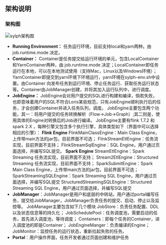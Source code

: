 ## 架构说明

### 架构图

![sylph架构图](https://github.com/JFanZhao/sylph-1/blob/master/sylph-docs/src/main/docs/source/en/docs/intro/sylph%E6%9E%B6%E6%9E%84%E5%9B%BE.png)

- **Running Environment：** 任务运行环境，目前支持local和yarn两种。由 job.runtime.mode 决定。
- **Container：** Container是任务提交给运行环境的单元，包含LocalContainer和YarnContainer两种，由 job.runtime.mode 决定；LocalContainer即任务运行在本地，可以在本地测试使用（支持Mac，Linux以及Windows环境）；YarnContainer即提交到yarn环境下环境运行，yarn环境在sylph-env.sh中设置。由Container 向发布任务到运行环境、停止任务运行、获取任务运行状态等。Container由JobManager创建，并将其加入运行队列中，进行调度。
- **JobEngine：** JobEngine会对用户提交的SQL进行构建和编译，倘若失败，也即意味着用户的SQL不符合Loris某些规范，只有JobEngine顺利执行后的任务，才会创建Container并进入任务队列，调度。
  JobEngine主要包含两个功能，其一：将用户提交的任务转换解析（Flow->Job->Graph）;其二则是，使用具体的Engine对转换后的Job进行编译。
  JobEngine主要有flink 1.7.2 和spark 2.X ，每种引擎又包含多个执行引擎，具体类型如下（界面中可以选择相应的引擎）：
  **Flink Engine**
  FlinkMainClassEngine：Main Class Engine，上传带main方法的jar包，目前界面不可选； 
  FlinkStreamEtlEngine：任务流实现，目前界面不支持； 
  FlinkStreamSqlEngine：SQL Engine，用户通过页面选择，并编写SQL提交。
  **Spark Engine**
  StreamEtlEngine：Spark Streaming 任务流实现，目前界面不支持； 
  Stream2EtlEngine：Structured Streaming 任务流实现，目前界面不支持； 
  SparkSubmitEngine：Spark Main Class Engine，上传带main方法的jar包，目前界面不可选； 
  SparkStreamingSQLEngine：Spark Streaming SQL Engine，用户通过页面选择，并编写SQL提交 
  StructuredStreamingSQLEngine：Structured Streaming SQL Engine，用户通过页面选择，并编写SQL提交 
- **JobManager**：JobManager是用户和底层的中转站，用户通过portal编写任务，提交给JobManager，JobManager负责任务的提交、启动、停止以及监控等。 
  JobManager主要包含如下几个模块 
  JobStore：负责任务配置、DDL以及状态信息等的持久化； 
  JobSchedulePool：任务调度池，需要启动的任务，首先进入调度池，等待调度； 
  Containers：即每个任务的Container，进入调度池的即是Container； 
  JobEngineManger：负责编译的Engine； 
  JobMonitor：监控任务的运行状态，重新拉起失败的任务。 
- **Portal**：用户操作界面，任务开发者通过页面创建和维护任务 